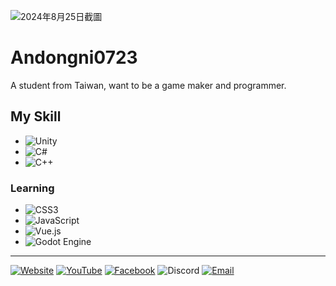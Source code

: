 ![2024年8月25日截圖](https://hackmd.io/_uploads/HJ7DPw_sR.png)

# Andongni0723

A student from Taiwan, 
want to be a game maker and programmer. 



## My Skill

* ![Unity](https://img.shields.io/badge/-Unity-000000?style=for-the-badge&logo=unity&logoColor=ffffff)
* ![C#](https://custom-icon-badges.demolab.com/badge/C%23-%23239120.svg?style=for-the-badge&logo=cshrp&logoColor=white)
* ![C++](https://img.shields.io/badge/C++-%2300599C.svg?style=for-the-badge&logo=c%2B%2B&logoColor=white)

### Learning

* ![CSS3](https://img.shields.io/badge/css3-%231572B6.svg?style=for-the-badge&logo=css3&logoColor=white)
* ![JavaScript](https://img.shields.io/badge/JavaScript-F7DF1E?style=for-the-badge&logo=javascript&logoColor=black)
* ![Vue.js](https://img.shields.io/badge/vuejs-%2335495e.svg?style=for-the-badge&logo=vuedotjs&logoColor=%234FC08D)
* ![Godot Engine](https://img.shields.io/badge/GODOT-%23FFFFFF.svg?style=for-the-badge&logo=godot-engine)

---

[![Website](https://img.shields.io/badge/Website-FF7139?style=for-the-badge&logo=firefox&logoColor=white)](https://x102039.wixsite.com/isme)
[![YouTube](https://img.shields.io/badge/YouTube-%23FF0000.svg?style=for-the-badge&logo=YouTube&logoColor=white)](https://www.youtube.com/@andongni0723)
[![Facebook](https://img.shields.io/badge/Facebook-%231877F2.svg?style=for-the-badge&logo=Facebook&logoColor=white)](https://www.facebook.com/profile.php?id=100015788080240)
![Discord](https://img.shields.io/badge/andongni0723-5865F2?style=for-the-badge&logo=discord&logoColor=white)
[![Email](https://img.shields.io/badge/Email-1d9bf0?style=for-the-badge&logo=mail.ru&logoColor=white)](mailto:x102039@gmail.com)
